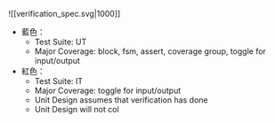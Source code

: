 ![[verification_spec.svg|1000]]

- 藍色：
	- Test Suite: UT
	- Major Coverage: block, fsm, assert, coverage group, toggle for input/output
- 紅色：
	- Test Suite: IT
	- Major Coverage: toggle for input/output
	- Unit Design assumes that verification has done
	- Unit Design will not col
